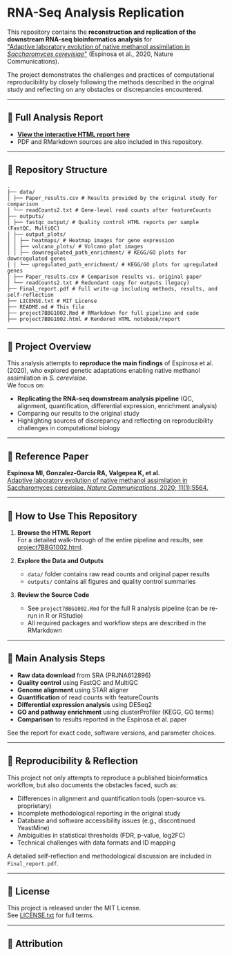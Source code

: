 # RNA-Seq Analysis Replication

This repository contains the **reconstruction and replication of the downstream RNA-seq bioinformatics analysis** for  
["Adaptive laboratory evolution of native methanol assimilation in *Saccharomyces cerevisiae*"](https://www.nature.com/articles/s41467-020-14474-w) (Espinosa et al., 2020, Nature Communications).

The project demonstrates the challenges and practices of computational reproducibility by closely following the methods described in the original study and reflecting on any obstacles or discrepancies encountered.

---

## 📄 Full Analysis Report

- **[View the interactive HTML report here](https://nikolaossamperis.github.io/Reconstruction-of-RNA-seq-analysis/project7BBG1002.html)**
- PDF and RMarkdown sources are also included in this repository.

---

## 📂 Repository Structure

```{bash}
.
├── data/
│ ├── Paper_results.csv # Results provided by the original study for comparison
│ └── readCounts2.txt # Gene-level read counts after featureCounts
├── outputs/
│ ├── fastqc_output/ # Quality control HTML reports per sample (FastQC, MultiQC)
│ ├── output_plots/
│ │ ├── heatmaps/ # Heatmap images for gene expression
│ │ ├── volcano_plots/ # Volcano plot images
│ │ ├── downregulated_path_enrichment/ # KEGG/GO plots for downregulated genes
│ │ └── upregulated_path_enrichment/ # KEGG/GO plots for upregulated genes
│ ├── Paper_results.csv # Comparison results vs. original paper
│ └── readCounts2.txt # Redundant copy for outputs (legacy)
├── Final_report.pdf # Full write-up including methods, results, and self-reflection
├── LICENSE.txt # MIT License
├── README.md # This file
├── project7BBG1002.Rmd # RMarkdown for full pipeline and code
├── project7BBG1002.html # Rendered HTML notebook/report

```
---

## 📝 Project Overview

This analysis attempts to **reproduce the main findings** of Espinosa et al. (2020), who explored genetic adaptations enabling native methanol assimilation in *S. cerevisiae*.  
We focus on:

- **Replicating the RNA-seq downstream analysis pipeline** (QC, alignment, quantification, differential expression, enrichment analysis)
- Comparing our results to the original study
- Highlighting sources of discrepancy and reflecting on reproducibility challenges in computational biology

---

## 🔗 Reference Paper

**Espinosa MI, Gonzalez-Garcia RA, Valgepea K, et al.**  
[Adaptive laboratory evolution of native methanol assimilation in Saccharomyces cerevisiae. *Nature Communications*, 2020; 11(1):5564.](https://www.nature.com/articles/s41467-020-14474-w)

---

## 🚀 How to Use This Repository

1. **Browse the HTML Report**  
   For a detailed walk-through of the entire pipeline and results, see [project7BBG1002.html](https://nikolaossamperis.github.io/Reconstruction-of-RNA-seq-analysis/project7BBG1002.html).

2. **Explore the Data and Outputs**  
   - `data/` folder contains raw read counts and original paper results
   - `outputs/` contains all figures and quality control summaries

3. **Review the Source Code**  
   - See `project7BBG1002.Rmd` for the full R analysis pipeline (can be re-run in R or RStudio)
   - All required packages and workflow steps are described in the RMarkdown

---

## 🧬 Main Analysis Steps

- **Raw data download** from SRA (PRJNA612896)
- **Quality control** using FastQC and MultiQC
- **Genome alignment** using STAR aligner
- **Quantification** of read counts with featureCounts
- **Differential expression analysis** using DESeq2
- **GO and pathway enrichment** using clusterProfiler (KEGG, GO terms)
- **Comparison** to results reported in the Espinosa et al. paper

See the report for exact code, software versions, and parameter choices.

---

## 🔄 Reproducibility & Reflection

This project not only attempts to reproduce a published bioinformatics workflow, but also documents the obstacles faced, such as:
- Differences in alignment and quantification tools (open-source vs. proprietary)
- Incomplete methodological reporting in the original study
- Database and software accessibility issues (e.g., discontinued YeastMine)
- Ambiguities in statistical thresholds (FDR, p-value, log2FC)
- Technical challenges with data formats and ID mapping

A detailed self-reflection and methodological discussion are included in `Final_report.pdf`.

---

## 📜 License

This project is released under the MIT License.  
See [LICENSE.txt](./LICENSE.txt) for full terms.

---

## 🙏 Attribution
